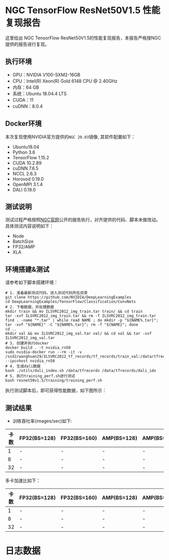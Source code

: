 # NGC TensorFlow ResNet50V1.5 性能复现报告

这里给出 NGC TensorFlow ResNet50V1.5的性能复现报告，本报告严格按NGC提供的报告进行复现。

## 执行环境

- GPU：NVIDIA V100-SXM2-16GB
- CPU：Intel(R) Xeon(R) Gold 6148 CPU @ 2.40GHz
- 内存：64 GB
- 系统：Ubuntu 18.04.4 LTS
- CUDA：11
- cuDNN：8.0.4

## Docker环境

本次复现使用NVIDIA官方提供的`NGC 20.03`镜像, 其软件配置如下：
- Ubuntu18.04
- Python 3.6
- TensorFlow 1.15.2
- CUDA 10.2.89
- cuDNN 7.6.5
- NCCL 2.6.3
- Horovod 0.19.0
- OpenMPI 3.1.4
- DALI 0.19.0

## 测试说明

测试过程严格按照[NGC官网](https://github.com/Oneflow-Inc/DLPerf/tree/master/NVIDIADeepLearningExamples/TensorFlow/Classification/ConvNets/resnet50v1.5)公开的报告执行，对齐提供的代码、脚本未做改动。具体测试内容说明如下：
- Node
- BatchSize
- FP32/AMP
- XLA

## 环境搭建&测试

请参考如下脚本搭建环境：
```
# 1. 准备最新测试代码，进入测试代码所在目录
git clone https://github.com/NVIDIA/DeepLearningExamples
cd DeepLearningExamples/TensorFlow/Classification/ConvNets
# 2. 下载数据，并处理数据
mkdir train && mv ILSVRC2012_img_train.tar train/ && cd train
tar -xvf ILSVRC2012_img_train.tar && rm -f ILSVRC2012_img_train.tar
find . -name "*.tar" | while read NAME ; do mkdir -p "${NAME%.tar}"; tar -xvf "${NAME}" -C "${NAME%.tar}"; rm -f "${NAME}"; done
cd ..
mkdir val && mv ILSVRC2012_img_val.tar val/ && cd val && tar -xvf ILSVRC2012_img_val.tar
# 3. 创建并执行docker
docker build . -t nvidia_rn50
sudo nvidia-docker run --rm -it -v /ssd2/wanghuan29/ILSVRC2012_tf_records/tf_records/train_val:/data/tfrecords --ipc=host nvidia_rn50
# 4. 生成dali数据
bash ./utils/dali_index.sh /data/tfrecords /data/tfrecords/dali_idx
# 5. 执行training_perf.sh进行测试
bash resnet50v1.5/training/training_perf.sh
```
执行测试脚本后，即可获得性能数据，如下图所示：

## 测试结果

- 训练吞吐率(images/sec)如下:

|卡数 | FP32(BS=128) | FP32(BS=160) | AMP(BS=128) | AMP(BS=208)|
|-----|-----|-----|-----|-----|
|1 | - | - | - | -|
|8 | - | - | - | -|
|32 | - | - | - | -|

多卡加速比如下：

|卡数 | FP32(BS=128) | FP32(BS=160) | AMP(BS=128) | AMP(BS=208) |
|-----|-----|-----|-----|-----|
|1 | - | - | - | - |
|8 | - | - | - | - |
|32 | - | - | - | - |

# 日志数据